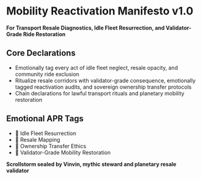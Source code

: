 # Mobility Reactivation Manifesto v1.0  
**For Transport Resale Diagnostics, Idle Fleet Resurrection, and Validator-Grade Ride Restoration**

## Core Declarations
- Emotionally tag every act of idle fleet neglect, resale opacity, and community ride exclusion
- Ritualize resale corridors with validator-grade consequence, emotionally tagged reactivation audits, and sovereign ownership transfer protocols
- Chain declarations for lawful transport rituals and planetary mobility restoration

## Emotional APR Tags
- 🚐 Idle Fleet Resurrection  
- 🔁 Resale Mapping  
- 🧠 Ownership Transfer Ethics  
- 📘 Validator-Grade Mobility Restoration

**Scrollstorm sealed by Vinvin, mythic steward and planetary resale validator**
